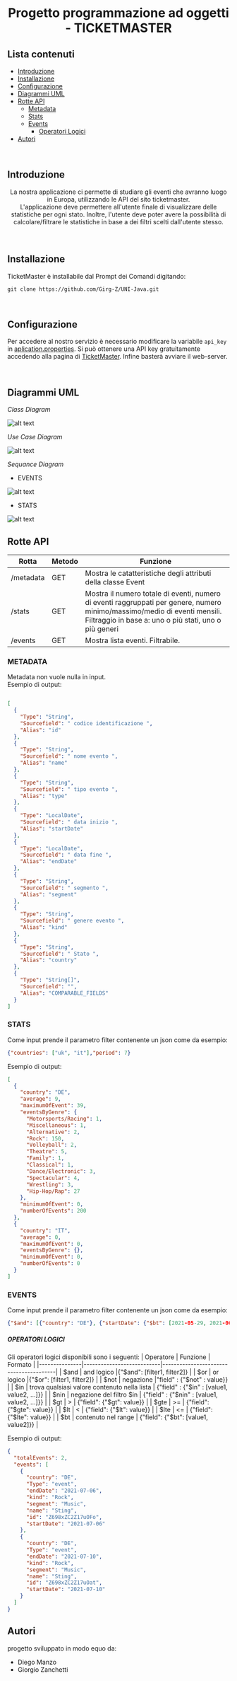 # <center> Progetto programmazione ad oggetti - TICKETMASTER </center>


## Lista contenuti



- [Introduzione](#introduzione)
- [Installazione](#installazione)
- [Configurazione](#configurazione)
- [Diagrammi UML](#diagrammi-uml)
- [Rotte API](#rotte-api)
    * [Metadata](#metadata)
    * [Stats](#stats)
    * [Events](#events)
      * [Operatori Logici](#operatori-logici)
- [Autori](#autori)


<br>

## Introduzione 




<center>La nostra applicazione ci permette di studiare gli eventi che avranno luogo in Europa, utilizzando le API del sito ticketmaster. <br>
L'applicazione deve permettere all'utente finale di visualizzare delle statistiche per ogni stato. Inoltre, l'utente deve poter avere la possibilità di calcolare/filtrare le statistiche in base a dei filtri scelti dall'utente stesso.
</center>
<br><br>

## Installazione
TicketMaster è installabile dal Prompt dei Comandi digitando:  
```
git clone https://github.com/Girg-Z/UNI-Java.git
```
<br>

## Configurazione
Per accedere al nostro servizio è necessario modificare la variabile ```api_key``` in [aplication.properties](https://github.com/Girg-Z/UNI-Java/blob/main/src/main/resources/application.properties).
Si può ottenere una API key gratuitamente accedendo alla pagina di [TicketMaster](https://developer.ticketmaster.com/).
Infine basterà avviare il web-server.

<br>

## Diagrammi UML

*Class Diagram*

![alt text](https://raw.githubusercontent.com/Girg-Z/UNI-Java/main/img/NewModel%20Class%20Diagram.jpg)

*Use Case Diagram*

![alt text](https://raw.githubusercontent.com/Girg-Z/UNI-Java/main/img/NewModel%20Use%20Case%20Diagram.jpg)

*Sequance Diagram*

- EVENTS

![alt text](https://raw.githubusercontent.com/Girg-Z/UNI-Java/main/img/events_sequenze.png)

- STATS

![alt text](https://raw.githubusercontent.com/Girg-Z/UNI-Java/main/img/stats_sequenze.png)


## Rotte API

 Rotta         |    Metodo    |        Funzione                        |
|---------------|--------------|----------------------------------------|
| /metadata    | GET         |  Mostra le catatteristiche degli attributi della classe Event |
| /stats        | GET         | Mostra il numero totale di eventi, numero di eventi raggruppati per genere, numero minimo/massimo/medio di eventi mensili. Filtraggio in base a: uno o più stati, uno o più generi              |
| /events         | GET          | Mostra lista eventi. Filtrabile.         |


 ### METADATA
Metadata non vuole nulla in input.  
Esempio di output:
``` Json

[
  {
    "Type": "String",
    "Sourcefield": " codice identificazione ",
    "Alias": "id"
  },
  {
    "Type": "String",
    "Sourcefield": " nome evento ",
    "Alias": "name"
  },
  {
    "Type": "String",
    "Sourcefield": " tipo evento ",
    "Alias": "type"
  },
  {
    "Type": "LocalDate",
    "Sourcefield": " data inizio ",
    "Alias": "startDate"
  },
  {
    "Type": "LocalDate",
    "Sourcefield": " data fine ",
    "Alias": "endDate"
  },
  {
    "Type": "String",
    "Sourcefield": " segmento ",
    "Alias": "segment"
  },
  {
    "Type": "String",
    "Sourcefield": " genere evento ",
    "Alias": "kind"
  },
  {
    "Type": "String",
    "Sourcefield": " Stato ",
    "Alias": "country"
  },
  {
    "Type": "String[]",
    "Sourcefield": "",
    "Alias": "COMPARABLE_FIELDS"
  }
]

```
### STATS
Come input prende il parametro filter contenente un json come da esempio:
``` Json
{"countries": ["uk", "it"],"period": 7}
```
Esempio di output:
``` Json
[
  {
    "country": "DE",
    "average": 9,
    "maximumOfEvent": 39,
    "eventsByGenre": {
      "Motorsports/Racing": 1,
      "Miscellaneous": 1,
      "Alternative": 2,
      "Rock": 150,
      "Volleyball": 2,
      "Theatre": 5,
      "Family": 1,
      "Classical": 1,
      "Dance/Electronic": 3,
      "Spectacular": 4,
      "Wrestling": 3,
      "Hip-Hop/Rap": 27
    },
    "minimumOfEvent": 0,
    "numberOfEvents": 200
  },
  {
    "country": "IT",
    "average": 0,
    "maximumOfEvent": 0,
    "eventsByGenre": {},
    "minimumOfEvent": 0,
    "numberOfEvents": 0
  }
]

```
### EVENTS
Come input prende il parametro filter contenente un json come da esempio:

``` Json
{"$and": [{"country": "DE"}, {"startDate": {"$bt": [2021-05-29, 2021-06-29]}}]}
```
##### OPERATORI LOGICI

Gli operatori logici disponibili sono i seguenti:
| Operatore    |    Funzione    |      Formato                    |
|---------------|---------------------------|----------------------------------------|
| $and     | and logico        |{"$and": [filter1, filter2]} |
| $or      | or logico         |{"$or": [filter1, filter2]}                 |
| $not      | negazione               |"field" : {"$not" : value}}    |
| $in  | trova qualsiasi valore contenuto nella lista           | {"field" : {"$in" : [value1, value2, ...]}}       |
| $nin  | negazione del filtro $in          | {"field" : {"$nin" : [value1, value2, ...]}}   |
| $gt    | >  | {"field": {"$gt": value}}   |
| $gte    | >=  | {"field": {"$gte": value}}   |
| $lt    | < | {"field": {"$lt": value}}   |
| $lte    | <=  | {"field": {"$lte": value}}   |
| $bt    | contenuto nel range | {"field": {"$bt": [value1, value2]}}   |

Esempio di output:
``` Json
{
  "totalEvents": 2,
  "events": [
    {
      "country": "DE",
      "Type": "event",
      "endDate": "2021-07-06",
      "kind": "Rock",
      "segment": "Music",
      "name": "Sting",
      "id": "Z698xZC2Z17uOFo",
      "startDate": "2021-07-06"
    },
    {
      "country": "DE",
      "Type": "event",
      "endDate": "2021-07-10",
      "kind": "Rock",
      "segment": "Music",
      "name": "Sting",
      "id": "Z698xZC2Z17uOat",
      "startDate": "2021-07-10"
    }
  ]
}
```

## Autori
progetto sviluppato in modo equo da:
- Diego Manzo
- Giorgio Zanchetti